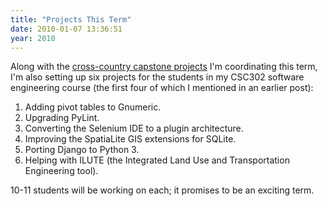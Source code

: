 ```yaml
---
title: "Projects This Term"
date: 2010-01-07 13:36:51
year: 2010
---
```

Along with the <a href="http://ucosp.wordpress.com">cross-country capstone projects</a> I'm coordinating this term, I'm also setting up six projects for the students in my CSC302 software engineering course (the first four of which I mentioned in an earlier post):
<ol>
	<li>Adding pivot tables to Gnumeric.</li>
	<li>Upgrading PyLint.</li>
	<li>Converting the Selenium IDE to a plugin architecture.</li>
	<li>Improving the SpatiaLite GIS extensions for SQLite.</li>
	<li>Porting Django to Python 3.</li>
	<li>Helping with ILUTE (the Integrated Land Use and Transportation Engineering tool).</li>
</ol>
10-11 students will be working on each; it promises to be an exciting term.
